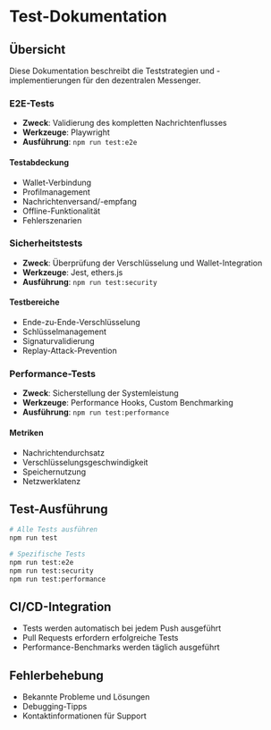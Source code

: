 # Test-Dokumentation

## Übersicht
Diese Dokumentation beschreibt die Teststrategien und -implementierungen für den dezentralen Messenger.

### E2E-Tests
- **Zweck**: Validierung des kompletten Nachrichtenflusses
- **Werkzeuge**: Playwright
- **Ausführung**: `npm run test:e2e`

#### Testabdeckung
- Wallet-Verbindung
- Profilmanagement
- Nachrichtenversand/-empfang
- Offline-Funktionalität
- Fehlerszenarien

### Sicherheitstests
- **Zweck**: Überprüfung der Verschlüsselung und Wallet-Integration
- **Werkzeuge**: Jest, ethers.js
- **Ausführung**: `npm run test:security`

#### Testbereiche
- Ende-zu-Ende-Verschlüsselung
- Schlüsselmanagement
- Signaturvalidierung
- Replay-Attack-Prevention

### Performance-Tests
- **Zweck**: Sicherstellung der Systemleistung
- **Werkzeuge**: Performance Hooks, Custom Benchmarking
- **Ausführung**: `npm run test:performance`

#### Metriken
- Nachrichtendurchsatz
- Verschlüsselungsgeschwindigkeit
- Speichernutzung
- Netzwerklatenz

## Test-Ausführung
```bash
# Alle Tests ausführen
npm run test

# Spezifische Tests
npm run test:e2e
npm run test:security
npm run test:performance
```

## CI/CD-Integration
- Tests werden automatisch bei jedem Push ausgeführt
- Pull Requests erfordern erfolgreiche Tests
- Performance-Benchmarks werden täglich ausgeführt

## Fehlerbehebung
- Bekannte Probleme und Lösungen
- Debugging-Tipps
- Kontaktinformationen für Support